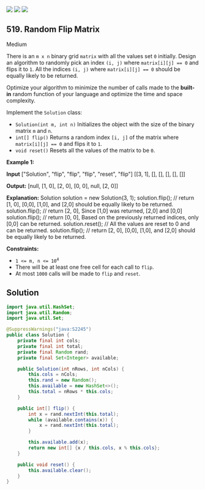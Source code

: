 [![](https://img.shields.io/github/stars/javadev/LeetCode-in-Java?label=Stars&style=flat-square)](https://github.com/javadev/LeetCode-in-Java)
[![](https://img.shields.io/github/forks/javadev/LeetCode-in-Java?label=Fork%20me%20on%20GitHub%20&style=flat-square)](https://github.com/javadev/LeetCode-in-Java/fork)
[![](https://img.shields.io/badge/-LeetCode%20in%20Kotlin-blue?style=flat-square)](https://github.com/javadev/LeetCode-in-Kotlin)

## 519\. Random Flip Matrix

Medium

There is an `m x n` binary grid `matrix` with all the values set `0` initially. Design an algorithm to randomly pick an index `(i, j)` where `matrix[i][j] == 0` and flips it to `1`. All the indices `(i, j)` where `matrix[i][j] == 0` should be equally likely to be returned.

Optimize your algorithm to minimize the number of calls made to the **built-in** random function of your language and optimize the time and space complexity.

Implement the `Solution` class:

*   `Solution(int m, int n)` Initializes the object with the size of the binary matrix `m` and `n`.
*   `int[] flip()` Returns a random index `[i, j]` of the matrix where `matrix[i][j] == 0` and flips it to `1`.
*   `void reset()` Resets all the values of the matrix to be `0`.

**Example 1:**

**Input** ["Solution", "flip", "flip", "flip", "reset", "flip"] [[3, 1], [], [], [], [], []]

**Output:** [null, [1, 0], [2, 0], [0, 0], null, [2, 0]]

**Explanation:** Solution solution = new Solution(3, 1); solution.flip(); // return [1, 0], [0,0], [1,0], and [2,0] should be equally likely to be returned. solution.flip(); // return [2, 0], Since [1,0] was returned, [2,0] and [0,0] solution.flip(); // return [0, 0], Based on the previously returned indices, only [0,0] can be returned. solution.reset(); // All the values are reset to 0 and can be returned. solution.flip(); // return [2, 0], [0,0], [1,0], and [2,0] should be equally likely to be returned.

**Constraints:**

*   <code>1 <= m, n <= 10<sup>4</sup></code>
*   There will be at least one free cell for each call to `flip`.
*   At most `1000` calls will be made to `flip` and `reset`.

## Solution

```java
import java.util.HashSet;
import java.util.Random;
import java.util.Set;

@SuppressWarnings("java:S2245")
public class Solution {
    private final int cols;
    private final int total;
    private final Random rand;
    private final Set<Integer> available;

    public Solution(int nRows, int nCols) {
        this.cols = nCols;
        this.rand = new Random();
        this.available = new HashSet<>();
        this.total = nRows * this.cols;
    }

    public int[] flip() {
        int x = rand.nextInt(this.total);
        while (available.contains(x)) {
            x = rand.nextInt(this.total);
        }

        this.available.add(x);
        return new int[] {x / this.cols, x % this.cols};
    }

    public void reset() {
        this.available.clear();
    }
}
```